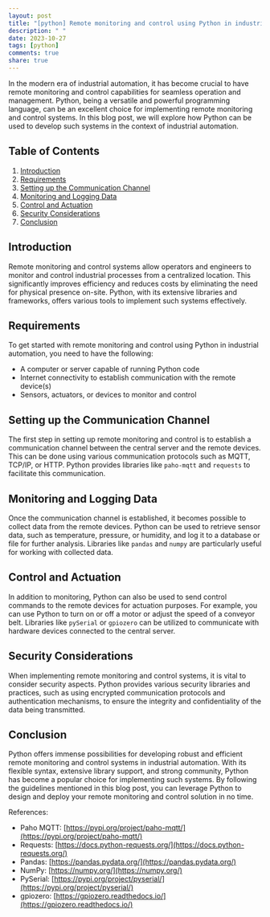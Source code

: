 ```yaml
---
layout: post
title: "[python] Remote monitoring and control using Python in industrial automation"
description: " "
date: 2023-10-27
tags: [python]
comments: true
share: true
---
```


In the modern era of industrial automation, it has become crucial to have remote monitoring and control capabilities for seamless operation and management. Python, being a versatile and powerful programming language, can be an excellent choice for implementing remote monitoring and control systems. In this blog post, we will explore how Python can be used to develop such systems in the context of industrial automation.

## Table of Contents
1. [Introduction](#introduction)
2. [Requirements](#requirements)
3. [Setting up the Communication Channel](#communication-channel)
4. [Monitoring and Logging Data](#monitoring-logging)
5. [Control and Actuation](#control-actuation)
6. [Security Considerations](#security)
7. [Conclusion](#conclusion)

## Introduction <a name="introduction"></a>
Remote monitoring and control systems allow operators and engineers to monitor and control industrial processes from a centralized location. This significantly improves efficiency and reduces costs by eliminating the need for physical presence on-site. Python, with its extensive libraries and frameworks, offers various tools to implement such systems effectively.

## Requirements <a name="requirements"></a>
To get started with remote monitoring and control using Python in industrial automation, you need to have the following:

- A computer or server capable of running Python code
- Internet connectivity to establish communication with the remote device(s)
- Sensors, actuators, or devices to monitor and control

## Setting up the Communication Channel <a name="communication-channel"></a>
The first step in setting up remote monitoring and control is to establish a communication channel between the central server and the remote devices. This can be done using various communication protocols such as MQTT, TCP/IP, or HTTP. Python provides libraries like `paho-mqtt` and `requests` to facilitate this communication.

## Monitoring and Logging Data <a name="monitoring-logging"></a>
Once the communication channel is established, it becomes possible to collect data from the remote devices. Python can be used to retrieve sensor data, such as temperature, pressure, or humidity, and log it to a database or file for further analysis. Libraries like `pandas` and `numpy` are particularly useful for working with collected data.

## Control and Actuation <a name="control-actuation"></a>
In addition to monitoring, Python can also be used to send control commands to the remote devices for actuation purposes. For example, you can use Python to turn on or off a motor or adjust the speed of a conveyor belt. Libraries like `pySerial` or `gpiozero` can be utilized to communicate with hardware devices connected to the central server.

## Security Considerations <a name="security"></a>
When implementing remote monitoring and control systems, it is vital to consider security aspects. Python provides various security libraries and practices, such as using encrypted communication protocols and authentication mechanisms, to ensure the integrity and confidentiality of the data being transmitted.

## Conclusion <a name="conclusion"></a>
Python offers immense possibilities for developing robust and efficient remote monitoring and control systems in industrial automation. With its flexible syntax, extensive library support, and strong community, Python has become a popular choice for implementing such systems. By following the guidelines mentioned in this blog post, you can leverage Python to design and deploy your remote monitoring and control solution in no time.

References:
- Paho MQTT: [https://pypi.org/project/paho-mqtt/](https://pypi.org/project/paho-mqtt/)
- Requests: [https://docs.python-requests.org/](https://docs.python-requests.org/)
- Pandas: [https://pandas.pydata.org/](https://pandas.pydata.org/)
- NumPy: [https://numpy.org/](https://numpy.org/)
- PySerial: [https://pypi.org/project/pyserial/](https://pypi.org/project/pyserial/)
- gpiozero: [https://gpiozero.readthedocs.io/](https://gpiozero.readthedocs.io/)